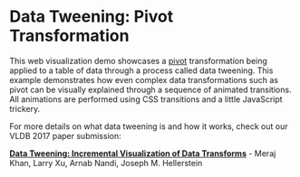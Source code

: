 # Data Tweening: Pivot Transformation

This web visualization demo showcases a [pivot](https://en.wikipedia.org/wiki/Pivot_table) transformation being applied to a table of data through a process called data tweening. This example demonstrates how even complex data transformations such as pivot can be visually explained through a sequence of animated transitions. All animations are performed using CSS transitions and a little JavaScript trickery.

For more details on what data tweening is and how it works, check out our VLDB 2017 paper submission:

**[Data Tweening: Incremental Visualization of Data Transforms](http://www.vldb.org/pvldb/vol10/p661-khan.pdf)** - Meraj Khan, Larry Xu, Arnab Nandi, Joseph M. Hellerstein
